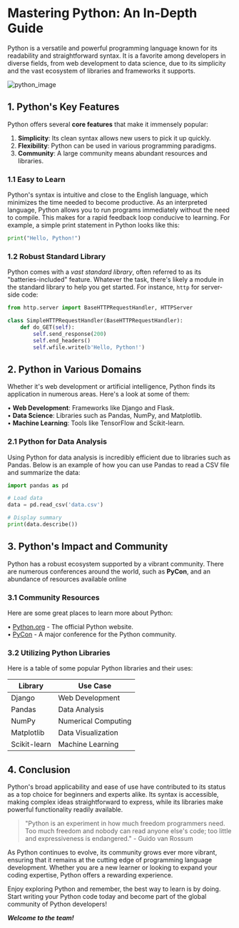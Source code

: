 # Mastering Python: An In-Depth Guide

Python is a versatile and powerful programming language known for its readability and straightforward syntax. It is a favorite among developers in diverse fields, from web development to data science, due to its simplicity and the vast ecosystem of libraries and frameworks it supports.

![python_image](https://upload.wikimedia.org/wikipedia/commons/f/f8/Python_logo_and_wordmark.svg)

[//]: # (I used a URL from wikipedia to reference the image)

## 1. Python's Key Features
Python offers several **core features** that make it immensely popular:
1. **Simplicity**: Its clean syntax allows new users to pick it up quickly.
2. **Flexibility**: Python can be used in various programming paradigms.
3. **Community**: A large community means abundant resources and libraries.

### 1.1 Easy to Learn
Python's syntax is intuitive and close to the English language, which minimizes the time needed to become productive. As an interpreted language, Python allows you to run programs immediately without the need to compile. This makes for a rapid feedback loop conducive to learning. For example, a simple print statement in Python looks like this:

```python 
print("Hello, Python!")
```

### 1.2 Robust Standard Library
Python comes with a *vast standard library*, often referred to as its "batteries-included" feature. Whatever the task, there's likely a module in the standard library to help you get started. For instance, `http` for server-side code:

```python
from http.server import BaseHTTPRequestHandler, HTTPServer

class SimpleHTTPRequestHandler(BaseHTTPRequestHandler):
    def do_GET(self):
        self.send_response(200)
        self.end_headers()
        self.wfile.write(b'Hello, Python!')
```
[//]: # (The colours dont fully match but I thought it was most appropriate to apply a python funtion to this part of the md)

## 2. Python in Various Domains
Whether it's web development or artificial intelligence, Python finds its application in numerous areas. Here's a look at some of them:

• **Web Development**: Frameworks like Django and Flask.   
• **Data Science**: Libraries such as Pandas, NumPy, and Matplotlib.   
• **Machine Learning**: Tools like TensorFlow and Scikit-learn.

[//]: # (I applied multiple spaces at the end of each row to separate them up)

### 2.1 Python for Data Analysis
Using Python for data analysis is incredibly efficient due to libraries such as Pandas. Below is an example of how you can use Pandas to read a CSV file and summarize the data:

```python
import pandas as pd

# Load data
data = pd.read_csv('data.csv')

# Display summary
print(data.describe())
```

## 3. Python's Impact and Community
Python has a robust ecosystem supported by a vibrant community. There are numerous conferences around the world, such as **PyCon**, and an abundance of resources available online

[//]: # (Made PyCon bold)

### 3.1 Community Resources
Here are some great places to learn more about Python:  

• [Python.org](Python.org) - The official Python website.   
• [PyCon](Pycon.org) - A major conference for the Python community.

### 3.2 Utilizing Python Libraries
Here is a table of some popular Python libraries and their uses:

| Library      | Use Case            |
|--------------|---------------------|
| Django       | Web Development     |
| Pandas       | Data Analysis       |
| NumPy        | Numerical Computing |
| Matplotlib   | Data Visualization  |
| Scikit-learn | Machine Learning    |

[//]: # (I just followed a template of organisation with | and -. I would be problematic with larger table datasets)

## 4. Conclusion

Python's broad applicability and ease of use have contributed to its status as a top choice for beginners and experts alike. Its syntax is accessible, making complex ideas straightforward to express, while its libraries make powerful functionality readily available.

>"Python is an experiment in how much freedom programmers need. Too much freedom and nobody can read anyone else's code; too little and expressiveness is endangered." - Guido van Rossum

As Python continues to evolve, its community grows ever more vibrant, ensuring that it remains at the cutting edge of programming language development. Whether you are a new learner or looking to expand your coding expertise, Python offers a rewarding experience.

Enjoy exploring Python and remember, the best way to learn is by doing. Start writing your Python code today and become part of the global community of Python developers!

***Welcome to the team!***

[//]: # (Added a final word)